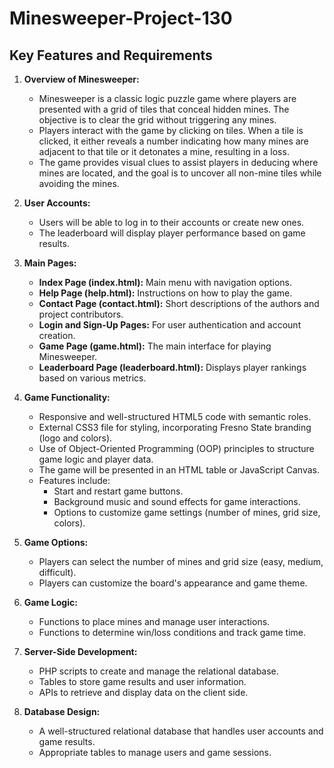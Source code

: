 # Minesweeper-Project-130

## Key Features and Requirements

1. **Overview of Minesweeper:**
   - Minesweeper is a classic logic puzzle game where players are presented with a grid of tiles that conceal hidden mines. The objective is to clear the grid without triggering any mines. 
   - Players interact with the game by clicking on tiles. When a tile is clicked, it either reveals a number indicating how many mines are adjacent to that tile or it detonates a mine, resulting in a loss. 
   - The game provides visual clues to assist players in deducing where mines are located, and the goal is to uncover all non-mine tiles while avoiding the mines.

2. **User Accounts:**
   - Users will be able to log in to their accounts or create new ones.
   - The leaderboard will display player performance based on game results.

3. **Main Pages:**
   - **Index Page (index.html):** Main menu with navigation options.
   - **Help Page (help.html):** Instructions on how to play the game.
   - **Contact Page (contact.html):** Short descriptions of the authors and project contributors.
   - **Login and Sign-Up Pages:** For user authentication and account creation.
   - **Game Page (game.html):** The main interface for playing Minesweeper.
   - **Leaderboard Page (leaderboard.html):** Displays player rankings based on various metrics.

4. **Game Functionality:**
   - Responsive and well-structured HTML5 code with semantic roles.
   - External CSS3 file for styling, incorporating Fresno State branding (logo and colors).
   - Use of Object-Oriented Programming (OOP) principles to structure game logic and player data.
   - The game will be presented in an HTML table or JavaScript Canvas.
   - Features include:
     - Start and restart game buttons.
     - Background music and sound effects for game interactions.
     - Options to customize game settings (number of mines, grid size, colors).

5. **Game Options:**
   - Players can select the number of mines and grid size (easy, medium, difficult).
   - Players can customize the board's appearance and game theme.

6. **Game Logic:**
   - Functions to place mines and manage user interactions.
   - Functions to determine win/loss conditions and track game time.

7. **Server-Side Development:**
   - PHP scripts to create and manage the relational database.
   - Tables to store game results and user information.
   - APIs to retrieve and display data on the client side.

8. **Database Design:**
   - A well-structured relational database that handles user accounts and game results.
   - Appropriate tables to manage users and game sessions.
